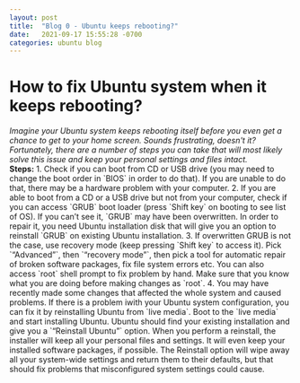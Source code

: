 ```yaml
---
layout: post
title:  "Blog 0 - Ubuntu keeps rebooting?"
date:   2021-09-17 15:55:28 -0700
categories: ubuntu blog
---
```

<H1>How to fix Ubuntu system when it keeps rebooting?</H1>
<i>Imagine your Ubuntu system keeps rebooting itself before you even get a chance to get to your home screen. 
Sounds frustrating, doesn't it? Fortunately, there are a number of steps you can take that will most likely solve 
this issue and keep your personal settings and files intact.</i><br>
<b>Steps:</b>
1. Check if you can boot from CD or USB drive (you may need to change the boot order in `BIOS` in order to do that). If you are unable to do that, there may be a hardware problem with your computer.
2. If you are able to boot from a CD or a USB drive but not from your computer, check if you can access `GRUB` boot loader
(press `Shift key` on booting to see list of OS). If you can’t see it, `GRUB` may have been overwritten. In order to repair it, you need Ubuntu installation disk that will give you an option to reinstall `GRUB` on existing Ubuntu installation.
3. If overwritten GRUB is not the case, use recovery mode (keep pressing `Shift key` to access it). Pick `“Advanced”`, then
 `“recovery mode”`, then pick a tool for automatic repair of broken software packages, fix file system errors etc. You can
also access `root` shell prompt to fix problem by hand. Make sure that you know what you are doing before making changes as `root`.
4. You may have recently made some changes that affected the whole system and caused problems. If there is a problem iwith your
Ubuntu system configuration, you can fix it by reinstalling Ubuntu from `live media`. Boot to the `live media` and start
installing Ubuntu. Ubuntu should find your existing installation and give you a `“Reinstall Ubuntu”` option. When you 
perform a reinstall, the installer will keep all your personal files and settings. It will even keep your installed 
software packages, if possible. The Reinstall option will wipe away all your system-wide settings and return them to 
their defaults, but that should fix problems that misconfigured system settings could cause.

